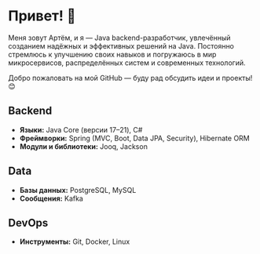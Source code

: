 # Привет! 👋

Меня зовут Артём, и я — Java backend-разработчик, увлечённый созданием надёжных и эффективных решений на Java. Постоянно стремлюсь к улучшению своих навыков и погружаюсь в мир микросервисов, распределённых систем и современных технологий.

Добро пожаловать на мой GitHub — буду рад обсудить идеи и проекты! 😊

## Backend
- **Языки:** Java Core (версии 17–21), C#
- **Фреймворки:** Spring (MVC, Boot, Data JPA, Security), Hibernate ORM
- **Модули и библиотеки:** Jooq, Jackson

## Data
- **Базы данных:** PostgreSQL, MySQL
- **Сообщения:** Kafka

## DevOps
- **Инструменты:** Git, Docker, Linux
